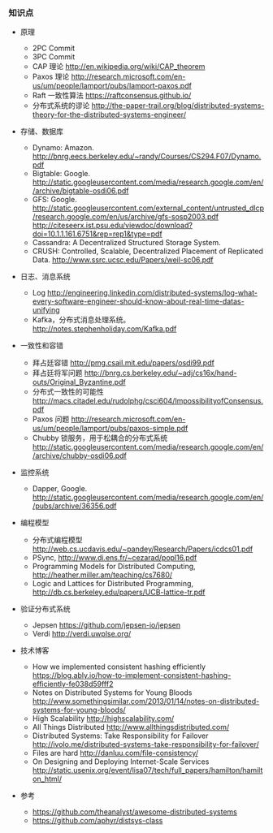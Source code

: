 ### 知识点

- 原理
  - 2PC Commit
  - 3PC Commit
  - CAP 理论 http://en.wikipedia.org/wiki/CAP_theorem
  - Paxos 理论 http://research.microsoft.com/en-us/um/people/lamport/pubs/lamport-paxos.pdf
  - Raft 一致性算法 https://raftconsensus.github.io/
  - 分布式系统的谬论 http://the-paper-trail.org/blog/distributed-systems-theory-for-the-distributed-systems-engineer/
  
- 存储、数据库
  - Dynamo: Amazon. http://bnrg.eecs.berkeley.edu/~randy/Courses/CS294.F07/Dynamo.pdf
  - Bigtable: Google. http://static.googleusercontent.com/media/research.google.com/en//archive/bigtable-osdi06.pdf
  - GFS: Google. http://static.googleusercontent.com/external_content/untrusted_dlcp/research.google.com/en/us/archive/gfs-sosp2003.pdf http://citeseerx.ist.psu.edu/viewdoc/download?doi=10.1.1.161.6751&rep=rep1&type=pdf
  - Cassandra: A Decentralized Structured Storage System.
  - CRUSH: Controlled, Scalable, Decentralized Placement of Replicated Data. http://www.ssrc.ucsc.edu/Papers/weil-sc06.pdf

- 日志、消息系统
  - Log http://engineering.linkedin.com/distributed-systems/log-what-every-software-engineer-should-know-about-real-time-datas-unifying
  - Kafka，分布式消息处理系统。 http://notes.stephenholiday.com/Kafka.pdf
  
- 一致性和容错
  - 拜占廷容错 http://pmg.csail.mit.edu/papers/osdi99.pdf
  - 拜占廷将军问题 http://bnrg.cs.berkeley.edu/~adj/cs16x/hand-outs/Original_Byzantine.pdf
  - 分布式一致性的可能性 http://macs.citadel.edu/rudolphg/csci604/ImpossibilityofConsensus.pdf
  - Paxos 问题 http://research.microsoft.com/en-us/um/people/lamport/pubs/paxos-simple.pdf
  - Chubby 锁服务，用于松耦合的分布式系统 http://static.googleusercontent.com/media/research.google.com/en//archive/chubby-osdi06.pdf
  
- 监控系统
  - Dapper, Google. http://static.googleusercontent.com/media/research.google.com/en//pubs/archive/36356.pdf
  
- 编程模型
  - 分布式编程模型 http://web.cs.ucdavis.edu/~pandey/Research/Papers/icdcs01.pdf
  - PSync, http://www.di.ens.fr/~cezarad/popl16.pdf
  - Programming Models for Distributed Computing, http://heather.miller.am/teaching/cs7680/
  - Logic and Lattices for Distributed Programming, http://db.cs.berkeley.edu/papers/UCB-lattice-tr.pdf
  
- 验证分布式系统
  - Jepsen https://github.com/jepsen-io/jepsen
  - Verdi http://verdi.uwplse.org/
  
- 技术博客
  - How we implemented consistent hashing efficiently https://blog.ably.io/how-to-implement-consistent-hashing-efficiently-fe038d59fff2
  - Notes on Distributed Systems for Young Bloods http://www.somethingsimilar.com/2013/01/14/notes-on-distributed-systems-for-young-bloods/
  - High Scalability http://highscalability.com/
  - All Things Distributed http://www.allthingsdistributed.com/
  - Distributed Systems: Take Responsibility for Failover http://ivolo.me/distributed-systems-take-responsibility-for-failover/
  - Files are hard http://danluu.com/file-consistency/
  - On Designing and Deploying Internet-Scale Services http://static.usenix.org/event/lisa07/tech/full_papers/hamilton/hamilton_html/

- 参考
  - https://github.com/theanalyst/awesome-distributed-systems
  - https://github.com/aphyr/distsys-class
